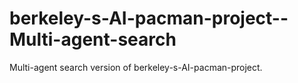 # berkeley-s-AI-pacman-project--Multi-agent-search
Multi-agent search version of berkeley-s-AI-pacman-project.
